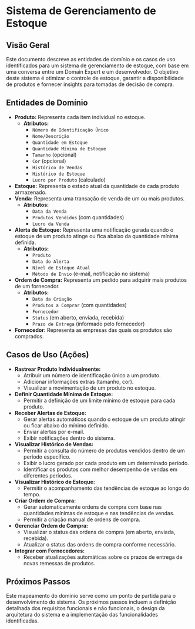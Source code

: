 # Sistema de Gerenciamento de Estoque

## Visão Geral

Este documento descreve as entidades de domínio e os casos de uso identificados para um sistema de gerenciamento de estoque, com base em uma conversa entre um Domain Expert e um desenvolvedor. O objetivo deste sistema é otimizar o controle de estoque, garantir a disponibilidade de produtos e fornecer insights para tomadas de decisão de compra.

## Entidades de Domínio

- **Produto:** Representa cada item individual no estoque.
  - **Atributos:**
    - `Número de Identificação Único`
    - `Nome/Descrição`
    - `Quantidade em Estoque`
    - `Quantidade Mínima de Estoque`
    - `Tamanho` (opcional)
    - `Cor` (opcional)
    - `Histórico de Vendas`
    - `Histórico de Estoque`
    - `Lucro por Produto` (calculado)
- **Estoque:** Representa o estado atual da quantidade de cada produto armazenado.
- **Venda:** Representa uma transação de venda de um ou mais produtos.
  - **Atributos:**
    - `Data da Venda`
    - `Produtos Vendidos` (com quantidades)
    - `Lucro da Venda`
- **Alerta de Estoque:** Representa uma notificação gerada quando o estoque de um produto atinge ou fica abaixo da quantidade mínima definida.
  - **Atributos:**
    - `Produto`
    - `Data do Alerta`
    - `Nível de Estoque Atual`
    - `Método de Envio` (e-mail, notificação no sistema)
- **Ordem de Compra:** Representa um pedido para adquirir mais produtos de um fornecedor.
  - **Atributos:**
    - `Data da Criação`
    - `Produtos a Comprar` (com quantidades)
    - `Fornecedor`
    - `Status` (em aberto, enviada, recebida)
    - `Prazo de Entrega` (informado pelo fornecedor)
- **Fornecedor:** Representa as empresas das quais os produtos são comprados.

## Casos de Uso (Ações)

- **Rastrear Produto Individualmente:**
  - Atribuir um número de identificação único a um produto.
  - Adicionar informações extras (tamanho, cor).
  - Visualizar a movimentação de um produto no estoque.
- **Definir Quantidade Mínima de Estoque:**
  - Permitir a definição de um limite mínimo de estoque para cada produto.
- **Receber Alertas de Estoque:**
  - Gerar alertas automáticos quando o estoque de um produto atingir ou ficar abaixo do mínimo definido.
  - Enviar alertas por e-mail.
  - Exibir notificações dentro do sistema.
- **Visualizar Histórico de Vendas:**
  - Permitir a consulta do número de produtos vendidos dentro de um período específico.
  - Exibir o lucro gerado por cada produto em um determinado período.
  - Identificar os produtos com melhor desempenho de vendas em diferentes períodos.
- **Visualizar Histórico de Estoque:**
  - Permitir o acompanhamento das tendências de estoque ao longo do tempo.
- **Criar Ordem de Compra:**
  - Gerar automaticamente ordens de compra com base nas quantidades mínimas de estoque e nas tendências de vendas.
  - Permitir a criação manual de ordens de compra.
- **Gerenciar Ordem de Compra:**
  - Visualizar o status das ordens de compra (em aberto, enviada, recebida).
  - Atualizar o status das ordens de compra conforme necessário.
- **Integrar com Fornecedores:**
  - Receber atualizações automáticas sobre os prazos de entrega de novas remessas de produtos.

## Próximos Passos

Este mapeamento do domínio serve como um ponto de partida para o desenvolvimento do sistema. Os próximos passos incluem a definição detalhada dos requisitos funcionais e não funcionais, o design da arquitetura do sistema e a implementação das funcionalidades identificadas.
